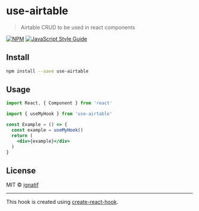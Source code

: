 # use-airtable

> Airtable CRUD to be used in react components

[![NPM](https://img.shields.io/npm/v/use-airtable.svg)](https://www.npmjs.com/package/use-airtable) [![JavaScript Style Guide](https://img.shields.io/badge/code_style-standard-brightgreen.svg)](https://standardjs.com)

## Install

```bash
npm install --save use-airtable
```

## Usage

```jsx
import React, { Component } from 'react'

import { useMyHook } from 'use-airtable'

const Example = () => {
  const example = useMyHook()
  return (
    <div>{example}</div>
  )
}
```

## License

MIT © [ignatif](https://github.com/ignatif)

---

This hook is created using [create-react-hook](https://github.com/hermanya/create-react-hook).
